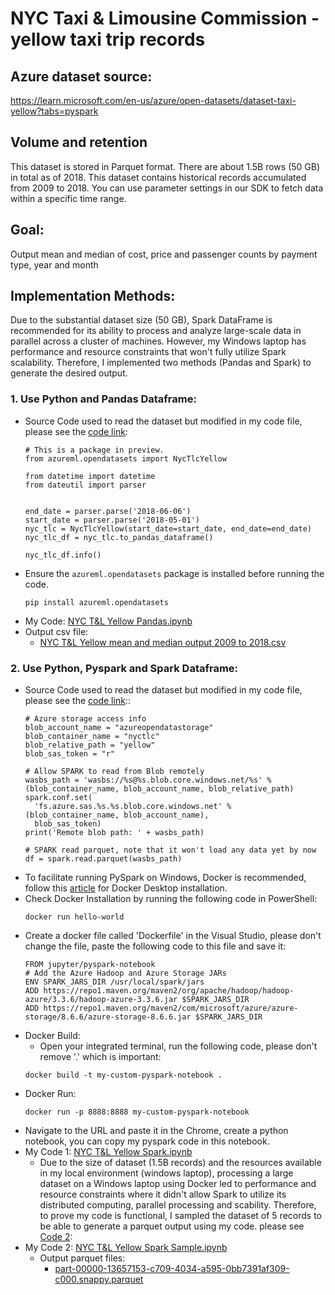 # NYC Taxi & Limousine Commission - yellow taxi trip records

## Azure dataset source:
https://learn.microsoft.com/en-us/azure/open-datasets/dataset-taxi-yellow?tabs=pyspark

## Volume and retention
This dataset is stored in Parquet format. There are about 1.5B rows (50 GB) in total as of 2018.
This dataset contains historical records accumulated from 2009 to 2018. You can use parameter settings in our SDK to fetch data within a specific time range.

## Goal:
Output mean and median of cost, price and passenger counts by payment type, year and month

## Implementation Methods:
Due to the substantial dataset size (50 GB), Spark DataFrame is recommended for its ability to process and analyze large-scale data in parallel across a cluster of machines. However, my Windows laptop has performance and resource constraints that won't fully utilize Spark scalability. Therefore, I implemented two methods (Pandas and Spark) to generate the desired output.

### 1. Use Python and Pandas Dataframe:
* Source Code used to read the dataset but modified in my code file, please see the [code link](https://learn.microsoft.com/en-us/azure/open-datasets/dataset-taxi-yellow?tabs=pyspark):
  ```
  # This is a package in preview.
  from azureml.opendatasets import NycTlcYellow
  
  from datetime import datetime
  from dateutil import parser
  
  
  end_date = parser.parse('2018-06-06')
  start_date = parser.parse('2018-05-01')
  nyc_tlc = NycTlcYellow(start_date=start_date, end_date=end_date)
  nyc_tlc_df = nyc_tlc.to_pandas_dataframe()
  
  nyc_tlc_df.info()
  ```
* Ensure the `azureml.opendatasets` package is installed before running the code.
  ```
  pip install azureml.opendatasets
  ```
* My Code: [NYC T&L Yellow Pandas.ipynb](https://github.com/slhcyl/NYC-Yellow-Taxi-and-Limousine-dataset/blob/main/NYC%20T%26L%20Yellow%20Pandas.ipynb)
* Output csv file:
  * [NYC T&L Yellow mean and median output 2009 to 2018.csv](https://github.com/slhcyl/NYC-Yellow-Taxi-and-Limousine-dataset/blob/main/NYC%20T%26L%20Yellow%20mean%20and%20median%20output%202009%20to%202018.csv)

### 2. Use Python, Pyspark and Spark Dataframe:
* Source Code used to read the dataset but modified in my code file, please see the [code link](https://learn.microsoft.com/en-us/azure/open-datasets/dataset-taxi-yellow?tabs=pyspark)::
  ```
  # Azure storage access info
  blob_account_name = "azureopendatastorage"
  blob_container_name = "nyctlc"
  blob_relative_path = "yellow"
  blob_sas_token = "r"
  
  # Allow SPARK to read from Blob remotely
  wasbs_path = 'wasbs://%s@%s.blob.core.windows.net/%s' % (blob_container_name, blob_account_name, blob_relative_path)
  spark.conf.set(
    'fs.azure.sas.%s.%s.blob.core.windows.net' % (blob_container_name, blob_account_name),
    blob_sas_token)
  print('Remote blob path: ' + wasbs_path)
  
  # SPARK read parquet, note that it won't load any data yet by now
  df = spark.read.parquet(wasbs_path)
  ```
* To facilitate running PySpark on Windows, Docker is recommended, follow this [article](https://towardsdatascience.com/apache-spark-on-windows-a-docker-approach-4dd05d8a7147) for Docker Desktop installation.
* Check Docker Installation by running the following code in PowerShell:
  ```
  docker run hello-world
  ```
* Create a docker file called 'Dockerfile' in the Visual Studio, please don't change the file, paste the following code to this file and save it:
  ```
  FROM jupyter/pyspark-notebook
  # Add the Azure Hadoop and Azure Storage JARs
  ENV SPARK_JARS_DIR /usr/local/spark/jars
  ADD https://repo1.maven.org/maven2/org/apache/hadoop/hadoop-azure/3.3.6/hadoop-azure-3.3.6.jar $SPARK_JARS_DIR
  ADD https://repo1.maven.org/maven2/com/microsoft/azure/azure-storage/8.6.6/azure-storage-8.6.6.jar $SPARK_JARS_DIR
  ```
* Docker Build:
  * Open your integrated terminal, run the following code, please don't remove '.' which is important:
  ```
  docker build -t my-custom-pyspark-notebook .
  ```
* Docker Run:
  ```
  docker run -p 8888:8888 my-custom-pyspark-notebook
  ```
* Navigate to the URL and paste it in the Chrome, create a python notebook, you can copy my pyspark code in this notebook.
* My Code 1: [NYC T&L Yellow Spark.ipynb](https://github.com/slhcyl/NYC-Yellow-Taxi-and-Limousine-dataset/blob/main/NYC%20T%26L%20Yellow%20Spark.ipynb)
  * Due to the size of dataset (1.5B records) and the resources available in my local environment (windows laptop), processing a large dataset on a Windows laptop using Docker led to performance and resource constraints where it didn't allow Spark to utilize its distributed computing, parallel processing and scability. Therefore, to prove my code is functional, I sampled the dataset of 5 records to be able to generate a parquet output using my code. please see [Code 2](https://github.com/slhcyl/NYC-Yellow-Taxi-and-Limousine-dataset/blob/main/NYC%20T%26L%20Yellow%20Spark%20Sample.ipynb):
* My Code 2: [NYC T&L Yellow Spark Sample.ipynb](https://github.com/slhcyl/NYC-Yellow-Taxi-and-Limousine-dataset/blob/main/NYC%20T%26L%20Yellow%20Spark%20Sample.ipynb)
  * Output parquet files:
    * [part-00000-13657153-c709-4034-a595-0bb7391af309-c000.snappy.parquet](https://github.com/slhcyl/NYC-Yellow-Taxi-and-Limousine-dataset/blob/main/part-00000-13657153-c709-4034-a595-0bb7391af309-c000.snappy.parquet)
